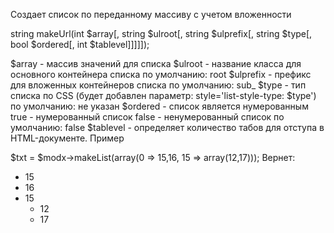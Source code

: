 Создает список по переданному массиву с учетом вложенности

string makeUrl(int $array[, string $ulroot[, string $ulprefix[, string $type[, bool $ordered[, int $tablevel]]]]]);

$array - массив значений для списка
$ulroot - название класса для основного контейнера списка
по умолчанию: root
$ulprefix - префикс для вложенных контейнеров списка
по умолчанию: sub_
$type - тип списка по CSS (будет добавлен параметр: style='list-style-type: $type')
по умолчанию: не указан
$ordered - список является нумерованным
true - нумерованный список
false - ненумерованный список
по умолчанию: false
$tablevel - определяет количество табов для отступа в HTML-документе.
Пример

$txt = $modx->makeList(array(0 => 15,16, 15 => array(12,17)));
Вернет:

<ul class='root'> <li>15</li> <li>16</li> <li>15 <ul class='sub_root'> <li>12</li> <li>17</li> </ul> </li> </ul>